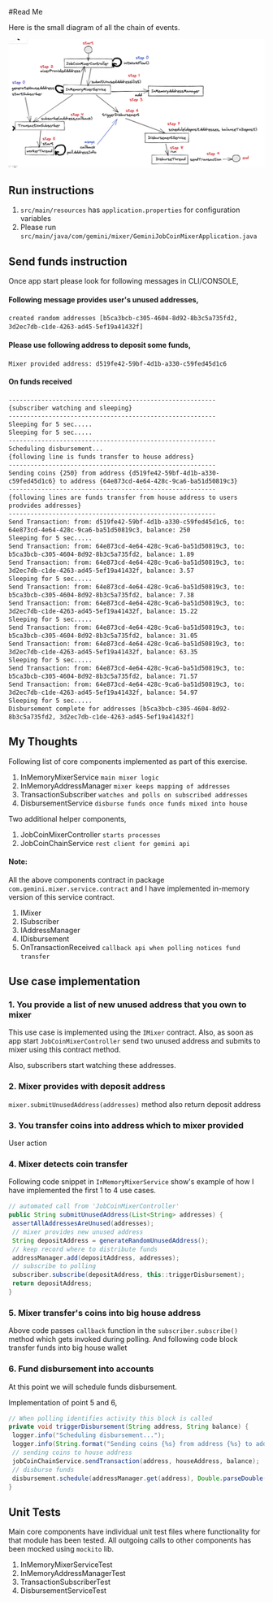 #Read Me

Here is the small diagram of all the chain of events.

![Diagram](diagram.png "a title")

## Run instructions

1. `src/main/resources` has `application.properties` for configuration variables
2. Please run `src/main/java/com/gemini/mixer/GeminiJobCoinMixerApplication.java`

## Send funds instruction

Once app start please look for following messages in CLI/CONSOLE,

#### Following message provides user's unused addresses,

`created random addresses [b5ca3bcb-c305-4604-8d92-8b3c5a735fd2, 3d2ec7db-c1de-4263-ad45-5ef19a41432f]`

#### Please use following address to deposit some funds,

`Mixer provided address: d519fe42-59bf-4d1b-a330-c59fed45d1c6`

#### On funds received

```
---------------------------------------------------------
{subscriber watching and sleeping}
---------------------------------------------------------
Sleeping for 5 sec.....
Sleeping for 5 sec.....
---------------------------------------------------------
Scheduling disbursement...
{following line is funds transfer to house address}
---------------------------------------------------------
Sending coins {250} from address {d519fe42-59bf-4d1b-a330-c59fed45d1c6} to address {64e873cd-4e64-428c-9ca6-ba51d50819c3}
---------------------------------------------------------
{following lines are funds transfer from house address to users prodvides addresses}
---------------------------------------------------------
Send Transaction: from: d519fe42-59bf-4d1b-a330-c59fed45d1c6, to: 64e873cd-4e64-428c-9ca6-ba51d50819c3, balance: 250
Sleeping for 5 sec.....
Send Transaction: from: 64e873cd-4e64-428c-9ca6-ba51d50819c3, to: b5ca3bcb-c305-4604-8d92-8b3c5a735fd2, balance: 1.89
Send Transaction: from: 64e873cd-4e64-428c-9ca6-ba51d50819c3, to: 3d2ec7db-c1de-4263-ad45-5ef19a41432f, balance: 3.57
Sleeping for 5 sec.....
Send Transaction: from: 64e873cd-4e64-428c-9ca6-ba51d50819c3, to: b5ca3bcb-c305-4604-8d92-8b3c5a735fd2, balance: 7.38
Send Transaction: from: 64e873cd-4e64-428c-9ca6-ba51d50819c3, to: 3d2ec7db-c1de-4263-ad45-5ef19a41432f, balance: 15.22
Sleeping for 5 sec.....
Send Transaction: from: 64e873cd-4e64-428c-9ca6-ba51d50819c3, to: b5ca3bcb-c305-4604-8d92-8b3c5a735fd2, balance: 31.05
Send Transaction: from: 64e873cd-4e64-428c-9ca6-ba51d50819c3, to: 3d2ec7db-c1de-4263-ad45-5ef19a41432f, balance: 63.35
Sleeping for 5 sec.....
Send Transaction: from: 64e873cd-4e64-428c-9ca6-ba51d50819c3, to: b5ca3bcb-c305-4604-8d92-8b3c5a735fd2, balance: 71.57
Send Transaction: from: 64e873cd-4e64-428c-9ca6-ba51d50819c3, to: 3d2ec7db-c1de-4263-ad45-5ef19a41432f, balance: 54.97
Sleeping for 5 sec.....
Disbursement complete for addresses [b5ca3bcb-c305-4604-8d92-8b3c5a735fd2, 3d2ec7db-c1de-4263-ad45-5ef19a41432f]
```

## My Thoughts

Following list of core components implemented as part of this exercise.

1. InMemoryMixerService `main mixer logic`
2. InMemoryAddressManager `mixer keeps mapping of addresses`
3. TransactionSubscriber `watches and polls on subscribed addresses`
4. DisbursementService `disburse funds once funds mixed into house`

Two additional helper components,

1. JobCoinMixerController `starts processes`
2. JobCoinChainService `rest client for gemini api`

#### Note:
All the above components contract in package `com.gemini.mixer.service.contract`
and I have implemented in-memory version of this service contract.

1. IMixer
2. ISubscriber
3. IAddressManager
4. IDisbursement
5. OnTransactionReceived `callback api when polling notices fund transfer`

## Use case implementation

### 1. You provide a list of new unused address that you own to mixer

This use case is implemented using the `IMixer` contract. Also, as soon as
app start `JobCoinMixerController` send two unused address and submits
to mixer using this contract method.

Also, subscribers start watching these addresses.

### 2. Mixer provides with deposit address
`mixer.submitUnusedAddress(addresses)` method also return deposit address

### 3. You transfer coins into address which to mixer provided

User action

### 4. Mixer detects coin transfer

Following code snippet in `InMemoryMixerService` show's example of how I have
implemented the first 1 to 4 use cases.

```java
// automated call from 'JobCoinMixerController'
public String submitUnusedAddress(List<String> addresses) {
 assertAllAddressesAreUnused(addresses);
 // mixer provides new unused address
 String depositAddress = generateRandomUnusedAddress();
 // keep record where to distribute funds
 addressManager.add(depositAddress, addresses);
 // subscribe to polling
 subscriber.subscribe(depositAddress, this::triggerDisbursement);
 return depositAddress;
}
```

### 5. Mixer transfer's coins into big house address

Above code passes `callback` function in the `subscriber.subscribe()` method which
gets invoked during polling. And following code block transfer funds into
big house wallet

### 6. Fund disbursement into accounts

At this point we will schedule funds disbursement.

Implementation of point 5 and 6,

```java
// When polling identifies activity this block is called
private void triggerDisbursement(String address, String balance) {
 logger.info("Scheduling disbursement...");
 logger.info(String.format("Sending coins {%s} from address {%s} to address {%s}", balance, address, houseAddress));
 // sending coins to house address
 jobCoinChainService.sendTransaction(address, houseAddress, balance);
 // disburse funds
 disbursement.schedule(addressManager.get(address), Double.parseDouble(balance));
}
```


## Unit Tests

Main core components have individual unit test files where functionality
for that module has been tested. All outgoing calls to other components
has been mocked using `mockito` lib.

1. InMemoryMixerServiceTest
2. InMemoryAddressManagerTest
3. TransactionSubscriberTest
4. DisbursementServiceTest
